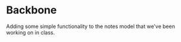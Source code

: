 Backbone
=============

Adding some simple functionality to the notes model that we've been working on in class.
